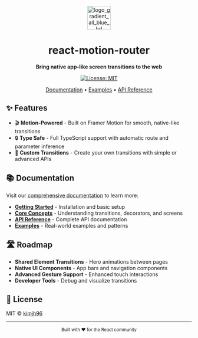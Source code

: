 <div align="center">
<img width="64" height="64" alt="logo_gradient_all_blue_hd" src="https://github.com/user-attachments/assets/131c0626-2730-440e-a802-9fe02e9cf37d" />

<h1>react-motion-router</h1>

**Bring native app-like screen transitions to the web**

[![License: MIT](https://img.shields.io/badge/License-MIT-yellow.svg)](https://opensource.org/licenses/MIT)

[Documentation](https://react-motion-router-web.vercel.app/docs) • [Examples](https://react-motion-router-web.vercel.app/docs/examples) • [API Reference](https://react-motion-router-web.vercel.app/docs/api)

</div>

## ✨ Features

- 🎬 **Motion-Powered** - Built on Framer Motion for smooth, native-like transitions
- 🔒 **Type Safe** - Full TypeScript support with automatic route and parameter inference
- 🎨 **Custom Transitions** - Create your own transitions with simple or advanced APIs

## 📚 Documentation

Visit our [comprehensive documentation](https://react-motion-router-web.vercel.app) to learn more:

- [**Getting Started**](https://react-motion-router-web.vercel.app/docs/getting-started) - Installation and basic setup
- [**Core Concepts**](https://react-motion-router-web.vercel.app/docs/concepts) - Understanding transitions, decorators, and screens
- [**API Reference**](https://react-motion-router-web.vercel.app/docs/api) - Complete API documentation
- [**Examples**](https://react-motion-router-web.vercel.app/docs/examples) - Real-world examples and patterns

## 🛣️ Roadmap

- **Shared Element Transitions** - Hero animations between pages
- **Native UI Components** - App bars and navigation components
- **Advanced Gesture Support** - Enhanced touch interactions
- **Developer Tools** - Debug and visualize transitions

## 📄 License

MIT © [kimjh96](https://github.com/kimjh96)

---

<div align="center">
  <sub>Built with ❤️ for the React community</sub>
</div>
